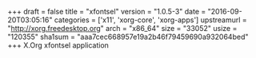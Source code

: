 +++
draft = false
title = "xfontsel"
version = "1.0.5-3"
date = "2016-09-20T03:05:16"
categories = ['x11', 'xorg-core', 'xorg-apps']
upstreamurl = "http://xorg.freedesktop.org"
arch = "x86_64"
size = "33052"
usize = "120355"
sha1sum = "aaa7cec668957e19a2b46f79459690a932064bed"
+++
X.Org xfontsel application